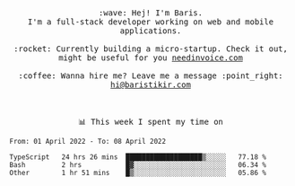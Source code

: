 <p align="center">
  <br><br>
  <samp>
    :wave: Hej! I'm Baris.
    <br>I'm a full-stack developer working on web and mobile applications.
       <br><br>:rocket: Currently building a micro-startup. Check it out, might be useful for you <a href="https://needinvoice.com/" target="_blank">needinvoice.com</a>
    <br><br>:coffee: Wanna hire me? Leave me a message :point_right: <a target="_blank" href="mailto:hi@baristikir.com">hi@baristikir.com</a>    
  </samp>
 <br><br><br>
</p>
<p align=center><samp>📊  This week I spent my time on</samp></p>


<!--START_SECTION:waka-->

```text
From: 01 April 2022 - To: 08 April 2022

TypeScript   24 hrs 26 mins  ███████████████████▒░░░░░   77.18 %
Bash         2 hrs           █▓░░░░░░░░░░░░░░░░░░░░░░░   06.34 %
Other        1 hr 51 mins    █▒░░░░░░░░░░░░░░░░░░░░░░░   05.86 %
```

<!--END_SECTION:waka-->


